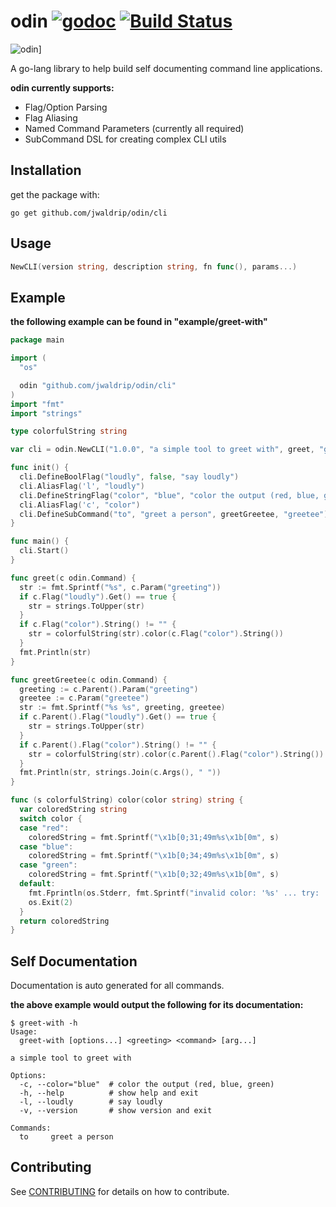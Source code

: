 # odin [![godoc](http://img.shields.io/badge/Go-Doc-blue.svg)](https://godoc.org/github.com/jwaldrip/odin/cli) [![Build Status](https://travis-ci.org/jwaldrip/odin.svg?branch=master)](https://travis-ci.org/jwaldrip/odin)

![odin](https://github.com/jwaldrip/odin/blob/master/odin.png)]

A go-lang library to help build self documenting command line applications.

**odin currently supports:**

* Flag/Option Parsing
* Flag Aliasing
* Named Command Parameters (currently all required)
* SubCommand DSL for creating complex CLI utils

## Installation

get the package with:

```
go get github.com/jwaldrip/odin/cli
```

## Usage

```go
NewCLI(version string, description string, fn func(), params...)
```

## Example

**the following example can be found in "example/greet-with"**

```go
package main

import (
  "os"

  odin "github.com/jwaldrip/odin/cli"
)
import "fmt"
import "strings"

type colorfulString string

var cli = odin.NewCLI("1.0.0", "a simple tool to greet with", greet, "greeting")

func init() {
  cli.DefineBoolFlag("loudly", false, "say loudly")
  cli.AliasFlag('l', "loudly")
  cli.DefineStringFlag("color", "blue", "color the output (red, blue, green)")
  cli.AliasFlag('c', "color")
  cli.DefineSubCommand("to", "greet a person", greetGreetee, "greetee")
}

func main() {
  cli.Start()
}

func greet(c odin.Command) {
  str := fmt.Sprintf("%s", c.Param("greeting"))
  if c.Flag("loudly").Get() == true {
    str = strings.ToUpper(str)
  }
  if c.Flag("color").String() != "" {
    str = colorfulString(str).color(c.Flag("color").String())
  }
  fmt.Println(str)
}

func greetGreetee(c odin.Command) {
  greeting := c.Parent().Param("greeting")
  greetee := c.Param("greetee")
  str := fmt.Sprintf("%s %s", greeting, greetee)
  if c.Parent().Flag("loudly").Get() == true {
    str = strings.ToUpper(str)
  }
  if c.Parent().Flag("color").String() != "" {
    str = colorfulString(str).color(c.Parent().Flag("color").String())
  }
  fmt.Println(str, strings.Join(c.Args(), " "))
}

func (s colorfulString) color(color string) string {
  var coloredString string
  switch color {
  case "red":
    coloredString = fmt.Sprintf("\x1b[0;31;49m%s\x1b[0m", s)
  case "blue":
    coloredString = fmt.Sprintf("\x1b[0;34;49m%s\x1b[0m", s)
  case "green":
    coloredString = fmt.Sprintf("\x1b[0;32;49m%s\x1b[0m", s)
  default:
    fmt.Fprintln(os.Stderr, fmt.Sprintf("invalid color: '%s' ... try: 'red', 'blue', or 'green'", color))
    os.Exit(2)
  }
  return coloredString
}
```

## Self Documentation

Documentation is auto generated for all commands.

**the above example would output the following for its documentation:**

```
$ greet-with -h
Usage:
  greet-with [options...] <greeting> <command> [arg...]

a simple tool to greet with

Options:
  -c, --color="blue"  # color the output (red, blue, green)
  -h, --help          # show help and exit
  -l, --loudly        # say loudly
  -v, --version       # show version and exit

Commands:
  to     greet a person
```

## Contributing

See [CONTRIBUTING](https://github.com/jwaldrip/odin/blob/master/CONTRIBUTING.md) for details on how to contribute.
